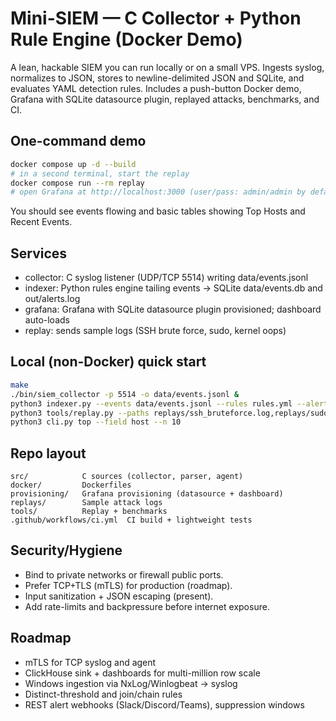 # Mini-SIEM — C Collector + Python Rule Engine (Docker Demo)

A lean, hackable SIEM you can run locally or on a small VPS. Ingests syslog, normalizes to JSON, stores to newline-delimited JSON and SQLite, and evaluates YAML detection rules. Includes a push-button Docker demo, Grafana with SQLite datasource plugin, replayed attacks, benchmarks, and CI.

## One-command demo
```bash
docker compose up -d --build
# in a second terminal, start the replay
docker compose run --rm replay
# open Grafana at http://localhost:3000 (user/pass: admin/admin by default)
```
You should see events flowing and basic tables showing Top Hosts and Recent Events.

## Services
- collector: C syslog listener (UDP/TCP 5514) writing data/events.jsonl
- indexer: Python rules engine tailing events -> SQLite data/events.db and out/alerts.log
- grafana: Grafana with SQLite datasource plugin provisioned; dashboard auto-loads
- replay: sends sample logs (SSH brute force, sudo, kernel oops)

## Local (non-Docker) quick start
```bash
make
./bin/siem_collector -p 5514 -o data/events.jsonl &
python3 indexer.py --events data/events.jsonl --rules rules.yml --alerts out/alerts.log &
python3 tools/replay.py --paths replays/ssh_bruteforce.log,replays/sudo.log,replays/kernel_oops.log
python3 cli.py top --field host --n 10
```

## Repo layout
```
src/            C sources (collector, parser, agent)
docker/         Dockerfiles
provisioning/   Grafana provisioning (datasource + dashboard)
replays/        Sample attack logs
tools/          Replay + benchmarks
.github/workflows/ci.yml  CI build + lightweight tests
```

## Security/Hygiene
- Bind to private networks or firewall public ports.
- Prefer TCP+TLS (mTLS) for production (roadmap).
- Input sanitization + JSON escaping (present).
- Add rate-limits and backpressure before internet exposure.

## Roadmap
- mTLS for TCP syslog and agent
- ClickHouse sink + dashboards for multi-million row scale
- Windows ingestion via NxLog/Winlogbeat -> syslog
- Distinct-threshold and join/chain rules
- REST alert webhooks (Slack/Discord/Teams), suppression windows
